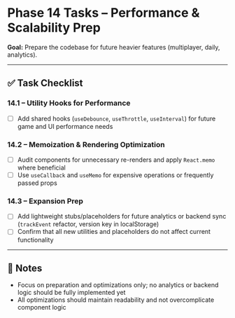 # Phase 14 Tasks – Performance & Scalability Prep

**Goal:** Prepare the codebase for future heavier features (multiplayer, daily, analytics).

---

## ✅ Task Checklist

### **14.1 – Utility Hooks for Performance**
- [ ] Add shared hooks (`useDebounce`, `useThrottle`, `useInterval`) for future game and UI performance needs

### **14.2 – Memoization & Rendering Optimization**
- [ ] Audit components for unnecessary re-renders and apply `React.memo` where beneficial
- [ ] Use `useCallback` and `useMemo` for expensive operations or frequently passed props

### **14.3 – Expansion Prep**
- [ ] Add lightweight stubs/placeholders for future analytics or backend sync (`trackEvent` refactor, version key in localStorage)
- [ ] Confirm that all new utilities and placeholders do not affect current functionality

---

## 📝 Notes
- Focus on preparation and optimizations only; no analytics or backend logic should be fully implemented yet
- All optimizations should maintain readability and not overcomplicate component logic

